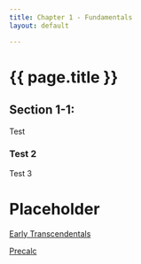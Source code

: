 ```yaml
---
title: Chapter 1 - Fundamentals
layout: default

---
```


# {{ page.title }}


## Section 1-1:

Test

### Test 2

Test 3

# Placeholder



<a href="/Early Transcendentals 9th.pdf" download>Early Transcendentals</a>

<a href="/Precalc 7th.pdf" download>Precalc</a>






<!--


Hey. Why are you poking around here. Stop.
-->